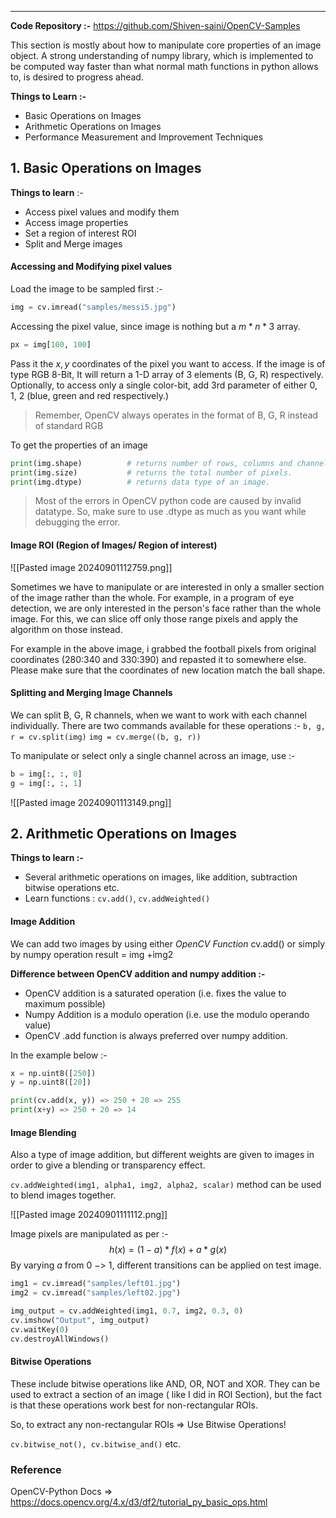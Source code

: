 
---

**Code Repository :-** https://github.com/Shiven-saini/OpenCV-Samples

This section is mostly about how to manipulate core properties of an image object. A strong understanding of numpy library, which is implemented to be computed way faster than what normal math functions in python allows to, is desired to progress ahead.


**Things to Learn :-**

- Basic Operations on Images
- Arithmetic Operations on Images
- Performance Measurement and Improvement Techniques


## 1. Basic Operations on Images

**Things to learn** :-
- Access pixel values and modify them
- Access image properties
- Set a region of interest ROI
- Split and Merge images


#### Accessing and Modifying pixel values

Load the image to be sampled first :-
```python
img = cv.imread("samples/messi5.jpg")
```

Accessing the pixel value, since image is nothing but a $m*n*3$ array. 
```python
px = img[100, 100]
```

Pass it the $x, y$ coordinates of the pixel you want to access. If the image is of type RGB 8-Bit, It will return a 1-D array of 3 elements (B, G, R) respectively. Optionally, to access only a single color-bit, add 3rd parameter of either 0, 1, 2 (blue, green and red respectively.)

> Remember, OpenCV always operates in the format of B, G, R instead of standard RGB

To get the properties of an image 
```python
print(img.shape)          # returns number of rows, columns and channels
print(img.size)           # returns the total number of pixels.
print(img.dtype)          # returns data type of an image.
```

>Most of the errors in OpenCV python code are caused by invalid datatype. So, make sure to use .dtype as much as you want while debugging the error.

#### Image ROI (Region of Images/ Region of interest)

![[Pasted image 20240901112759.png]]

Sometimes we have to manipulate or are interested in only a smaller section of the image rather than the whole. For example, in a program of eye detection, we are only interested in the person's face rather than the whole image. For this, we can slice off only those range pixels and apply the algorithm on those instead.

For example in the above image, i grabbed the football pixels from original coordinates (280:340 and 330:390) and repasted it to somewhere else. Please make sure that the coordinates of new location match the ball shape.

#### Splitting and Merging Image Channels
We can split B, G, R channels, when we want to work with each channel individually. There are two commands available for these operations :-
`b, g, r = cv.split(img)`
`img = cv.merge((b, g, r))`

To manipulate or select only a single channel across an image, use :-
```python
b = img[:, :, 0]
g = img[:, :, 1]

```

![[Pasted image 20240901113149.png]]

## 2. Arithmetic Operations on Images

**Things to learn :-**
- Several arithmetic operations on images, like addition, subtraction bitwise operations etc.
- Learn functions : `cv.add()`, `cv.addWeighted()`

#### Image Addition

We can add two images by using either *OpenCV Function* cv.add() or simply by numpy operation result = img +img2

**Difference between OpenCV addition and numpy addition :-**
- OpenCV addition is a saturated operation (i.e. fixes the value to maximum possible)
- Numpy Addition is a modulo operation (i.e. use the modulo operando value)
- OpenCV .add function is always preferred over numpy addition.

In the example below :-
```python
x = np.uint8([250])
y = np.uint8([20])

print(cv.add(x, y)) => 250 + 20 => 255
print(x+y) => 250 + 20 => 14
```

#### Image Blending

Also a type of image addition, but different weights are given to images in order to give a blending or transparency effect. 

`cv.addWeighted(img1, alpha1, img2, alpha2, scalar)` method can be used to blend images together.

![[Pasted image 20240901111112.png]]

Image pixels are manipulated as per :-
$$h(x) = (1-a)*f(x) + a*g(x)$$
By varying $a$ from 0 $->$ 1, different transitions can be applied on test image.

```python
img1 = cv.imread("samples/left01.jpg")
img2 = cv.imread("samples/left02.jpg")

img_output = cv.addWeighted(img1, 0.7, img2, 0.3, 0)
cv.imshow("Output", img_output)
cv.waitKey(0)
cv.destroyAllWindows()
```

#### Bitwise Operations

These include bitwise operations like AND, OR, NOT and XOR. They can be used to extract a section of an image ( like I did in ROI Section), but the fact is that these operations work best for non-rectangular ROIs.

So, to extract any non-rectangular ROIs => Use Bitwise Operations!

`cv.bitwise_not(), cv.bitwise_and()` etc.



### **Reference**

OpenCV-Python Docs => https://docs.opencv.org/4.x/d3/df2/tutorial_py_basic_ops.html